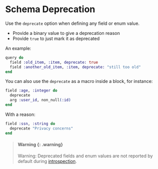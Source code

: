 # Schema Deprecation

Use the `deprecate` option when defining any field or enum value.

- Provide a binary value to give a deprecation reason
- Provide `true` to just mark it as deprecated

An example:

```elixir
query do
  field :old_item, :item, deprecate: true
  field :another_old_item, :item, deprecate: "still too old"
end
```

You can also use the `deprecate` as a macro inside a block, for instance:

```elixir
field :age, :integer do
  deprecate
  arg :user_id, non_null(:id)
end
```

With a reason:

```elixir
field :ssn, :string do
  deprecate "Privacy concerns"
end
```

> #### Warning {: .warning}
>
> Warning: Deprecated fields and enum values are not reported by default during [introspection](introspection.md).
